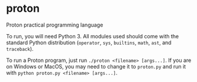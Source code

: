 # proton
Proton practical programming language

To run, you will need Python 3. All modules used should come with the standard Python distribution (`operator`, `sys`, `builtins`, `math`, `ast`, and `traceback`).

To run a Proton program, just run `./proton <filename> [args...]`. If you are on Windows or MacOS, you may need to change it to `proton.py` and run it with `python proton.py <filename> [args...]`.

